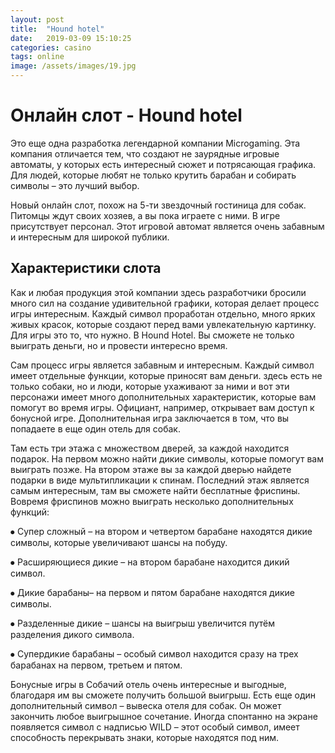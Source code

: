 ```yaml
---
layout: post
title:  "Hound hotel"
date:   2019-03-09 15:10:25
categories: casino
tags: online
image: /assets/images/19.jpg
---
```


# Онлайн слот -  Hound hotel  

Это еще одна разработка легендарной компании Microgaming. Эта компания отличается тем, что создают не заурядные игровые автоматы, у которых есть интересный сюжет и потрясающая графика. Для людей, которые любят не только крутить барабан и собирать символы – это лучший выбор.

Новый онлайн слот, похож на 5-ти звездочный гостиница для собак. Питомцы ждут своих хозяев, а вы пока играете с ними. В игре присутствует персонал. Этот игровой автомат является очень забавным и интересным для широкой публики. 
 
## Характеристики слота

Как и любая продукция этой компании здесь разработчики бросили много сил на создание удивительной графики, которая делает процесс игры интересным. Каждый символ проработан отдельно, много ярких живых красок, которые создают перед вами увлекательную картинку. Для игры это то, что нужно. В Hound Hotel. Вы сможете не только выиграть деньги, но и провести интересно время. 

Сам процесс игры является забавным и интересным. Каждый символ имеет отдельные функции, которые приносят вам деньги. здесь есть не только собаки, но и люди, которые ухаживают за ними и вот эти персонажи имеет много дополнительных характеристик, которые вам помогут во время игры. Официант, например, открывает вам доступ к бонусной игре. Дополнительная игра заключается в том, что вы попадаете в еще один отель для собак.

Там есть три этажа с множеством дверей, за каждой находится подарок. На первом можно найти дикие символы, которые помогут вам выиграть позже. На втором этаже вы за каждой дверью найдете подарки в виде мультипликации к спинам. Последний этаж является самым интересным, там вы сможете найти бесплатные фриспины. Вовремя фриспинов можно выиграть несколько дополнительных функций: 

⦁	Cупер сложный –  на втором и четвертом барабане находятся дикие символы, которые увеличивают шансы на побуду.

⦁	Расширяющиеся дикие – на втором барабане находится дикий символ.

⦁	Дикие барабаны– на первом и пятом барабане находятся дикие символы. 

⦁	Разделенные дикие – шансы на выигрыш увеличится путём разделения дикого символа. 

⦁	Супердикие барабаны – особый символ находится сразу на трех барабанах на первом, третьем и пятом. 

Бонусные игры в Собачий отель очень интересные и выгодные, благодаря им вы сможете получить большой выигрыш. Есть еще один дополнительный символ – вывеска отеля для собак. Он может закончить любое выигрышное сочетание. Иногда спонтанно на экране появляется символ с надписью WILD – этот особый символ, имеет способность перекрывать знаки, которые находятся под ним. 

